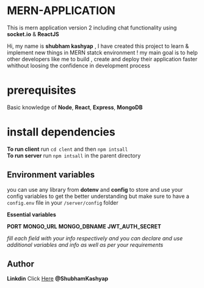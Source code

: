 # MERN-APPLICATION
This is mern application version 2 including chat functionality using **socket.io** & **ReactJS** 

Hi, my name is **shubham kashyap** , I have created this project to learn & implement new things in MERN statck environment !
my main goal is to help other developers like me to build , create and deploy their application faster whithout loosing the confidence in development process


# prerequisites

Basic knowledge of **Node**, **React**, **Express**, **MongoDB**

# install dependencies

**To run client** run `cd clent` and then `npm intsall`  
**To run server** run `npm intsall`  in the parent directory

## Environment variables

you can use any library from **dotenv** and **config** to store and use your config variables to get the better understanding but make sure to have a `config.env` file in your `/server/config` folder

**Essential variables**

**PORT**
**MONGO_URL**
**MONGO_DBNAME**
**JWT_AUTH_SECRET**

_fill each field with your info respectively and you can declare and use additional variables and info as well as per your requirements_

## Author

**Linkdin** Click [Here](https://in.linkedin.com/in/shubham-kashyap-58a310175) **@ShubhamKashyap**

